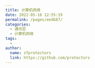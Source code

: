 ```yaml
---
title: 计算机网络
date: 2022-05-16 12:55:19
permalink: /pages/eedb87/
categories:
  - 通讯层
  - 计算机网络
tags:
  - 
author: 
  name: zfprotectors
  link: https://github.com/protectors
---
```

